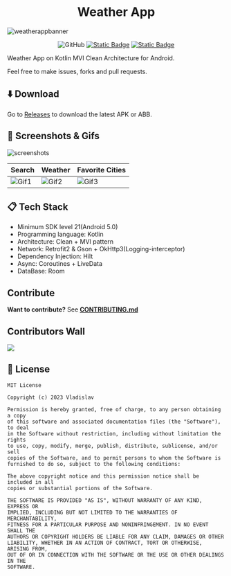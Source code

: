 <h1 align="center">
  Weather App
</h1>

![weatherappbanner](https://github.com/VladShurakov/WeatherApp/assets/117427146/714f7b54-3420-4c63-bf00-710d2518c3c7)

<p align="center">
  <img alt="GitHub" src="https://img.shields.io/github/license/VladShurakov/WeatherApp?labelColor=5C5C5C&color=545CEB">
  <a href="https://android-arsenal.com/api?level=21"><img alt="Static Badge" src="https://img.shields.io/badge/21%2B-545CEB?label=API&labelColor=5C5C5C"></a>
  <a href="https://github.com/VladShurakov"><img alt="Static Badge" src="https://img.shields.io/badge/GitHub-545CEB?label=VladShurakov&labelColor=5C5C5C"></a> 
</p>

Weather App on Kotlin MVI Clean Architecture for Android.

Feel free to make issues, forks and pull requests.

## :arrow_down: Download

Go to [Releases](https://github.com/VladShurakov/WeatherApp/releases) to download the latest APK or ABB.

## :iphone: Screenshots & Gifs

![screenshots](https://github.com/VladShurakov/WeatherApp/assets/117427146/7fb2c58e-1722-44db-a711-3448d77e5613)

| Search | Weather | Favorite Cities |
|--------|---------|-----------------|
| ![Gif1](https://github.com/VladShurakov/WeatherApp/assets/117427146/c0df6c5e-9862-41ad-bfe4-5e43a9f6b53b) | ![Gif2](https://github.com/VladShurakov/WeatherApp/assets/117427146/4fa70397-4061-4b97-a663-3a8c78a9e004) | ![Gif3](https://github.com/VladShurakov/WeatherApp/assets/117427146/c5836c7a-a003-42d2-a3ab-8cf58dc0e277) |

</p>
   
## :clipboard: Tech Stack
- Minimum SDK level 21(Android 5.0)
- Programming language: Kotlin
- Architecture: Clean + MVI pattern
- Network: Retrofit2 & Gson + OkHttp3(Logging-interceptor)
- Dependency Injection: Hilt
- Async: Coroutines + LiveData
- DataBase: Room

## Contribute
**Want to contribute?** See **[CONTRIBUTING.md](/CONTRIBUTING.md)**

## Contributors Wall

<a href="https://github.com/VladShurakov/WeatherApp/graphs/contributors">
  <img src="https://contrib.rocks/image?repo=VladShurakov/WeatherApp" />
</a>

## :page_facing_up: License

```
MIT License

Copyright (c) 2023 Vladislav

Permission is hereby granted, free of charge, to any person obtaining a copy
of this software and associated documentation files (the "Software"), to deal
in the Software without restriction, including without limitation the rights
to use, copy, modify, merge, publish, distribute, sublicense, and/or sell
copies of the Software, and to permit persons to whom the Software is
furnished to do so, subject to the following conditions:

The above copyright notice and this permission notice shall be included in all
copies or substantial portions of the Software.

THE SOFTWARE IS PROVIDED "AS IS", WITHOUT WARRANTY OF ANY KIND, EXPRESS OR
IMPLIED, INCLUDING BUT NOT LIMITED TO THE WARRANTIES OF MERCHANTABILITY,
FITNESS FOR A PARTICULAR PURPOSE AND NONINFRINGEMENT. IN NO EVENT SHALL THE
AUTHORS OR COPYRIGHT HOLDERS BE LIABLE FOR ANY CLAIM, DAMAGES OR OTHER
LIABILITY, WHETHER IN AN ACTION OF CONTRACT, TORT OR OTHERWISE, ARISING FROM,
OUT OF OR IN CONNECTION WITH THE SOFTWARE OR THE USE OR OTHER DEALINGS IN THE
SOFTWARE.
```
